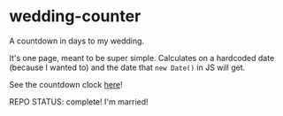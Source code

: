 # wedding-counter
A countdown in days to my wedding.

It's one page, meant to be super simple. Calculates on a hardcoded date (because I wanted to) and the date that ```new Date()``` in JS will get.

See the countdown clock [here](https://www.coltonhurst.com/projects/wedding-counter/index.html)!

REPO STATUS: complete! I'm married!
